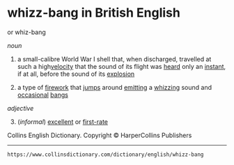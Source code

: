 # whizz-bang in British English
or whiz-bang

*noun*

1. a small-calibre World War I shell that, when discharged, travelled at such a high[velocity](https://www.collinsdictionary.com/dictionary/english/velocity "Definition of velocity") that the sound of its flight was [heard](https://www.collinsdictionary.com/dictionary/english/hear "Definition of heard") only an [instant](https://www.collinsdictionary.com/dictionary/english/instant "Definition of instant"), if at all, before the sound of its [explosion](https://www.collinsdictionary.com/dictionary/english/explosion "Definition of explosion")

2. a type of [firework](https://www.collinsdictionary.com/dictionary/english/firework "Definition of firework") that [jumps](https://www.collinsdictionary.com/dictionary/english/jump "Definition of jumps") around [emitting](https://www.collinsdictionary.com/dictionary/english/emit "Definition of emitting") a [whizzing](https://www.collinsdictionary.com/dictionary/english/whizz "Definition of whizzing") sound and [occasional](https://www.collinsdictionary.com/dictionary/english/occasional "Definition of occasional") [bangs](https://www.collinsdictionary.com/dictionary/english/bang "Definition of bangs")

*adjective*

3. (*informal*) [excellent](https://www.collinsdictionary.com/dictionary/english/excellent "Definition of excellent") or [first-rate](https://www.collinsdictionary.com/dictionary/english/first-rate "Definition of first-rate")

Collins English Dictionary. Copyright © HarperCollins Publishers

---
`https://www.collinsdictionary.com/dictionary/english/whizz-bang`